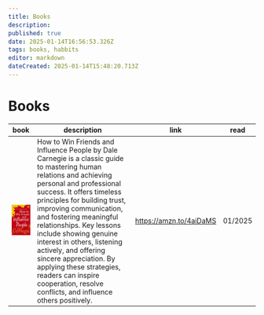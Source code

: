 ```yaml
---
title: Books
description: 
published: true
date: 2025-01-14T16:56:53.326Z
tags: books, habbits
editor: markdown
dateCreated: 2025-01-14T15:48:20.713Z
---
```


# Books

| book | description | link | read |
| ---- | ----------- | ---- | ---- |
![how_to_wind_friends.png](/assets/books/how_to_wind_friends.png) |How to Win Friends and Influence People by Dale Carnegie is a classic guide to mastering human relations and achieving personal and professional success. It offers timeless principles for building trust, improving communication, and fostering meaningful relationships. Key lessons include showing genuine interest in others, listening actively, and offering sincere appreciation. By applying these strategies, readers can inspire cooperation, resolve conflicts, and influence others positively.|https://amzn.to/4aiDaMS| 01/2025 |
